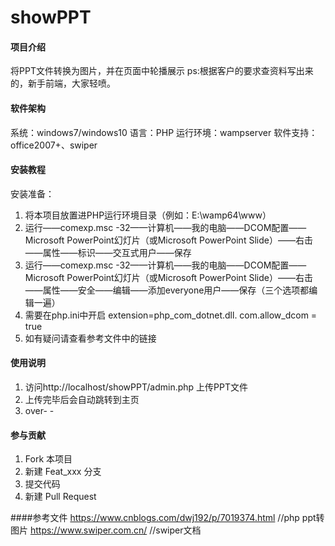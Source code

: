 # showPPT

#### 项目介绍
将PPT文件转换为图片，并在页面中轮播展示
ps:根据客户的要求查资料写出来的，新手前端，大家轻喷。

#### 软件架构
系统：windows7/windows10
语言：PHP
运行环境：wampserver
软件支持：office2007+、swiper

#### 安装教程

安装准备：
1. 将本项目放置进PHP运行环境目录（例如：E:\wamp64\www）
2. 运行——comexp.msc -32——计算机——我的电脑——DCOM配置——Microsoft PowerPoint幻灯片（或Microsoft PowerPoint Slide）——右击——属性——标识——交互式用户——保存
3. 运行——comexp.msc -32——计算机——我的电脑——DCOM配置——Microsoft PowerPoint幻灯片（或Microsoft PowerPoint Slide）——右击——属性——安全——编辑——添加everyone用户——保存（三个选项都编辑一遍）
4. 需要在php.ini中开启 extension=php_com_dotnet.dll. com.allow_dcom = true
5. 如有疑问请查看参考文件中的链接
#### 使用说明

1. 访问http://localhost/showPPT/admin.php 上传PPT文件
2. 上传完毕后会自动跳转到主页
3. over- -

#### 参与贡献

1. Fork 本项目
2. 新建 Feat_xxx 分支
3. 提交代码
4. 新建 Pull Request


####参考文件
https://www.cnblogs.com/dwj192/p/7019374.html //php ppt转图片
https://www.swiper.com.cn/ //swiper文档